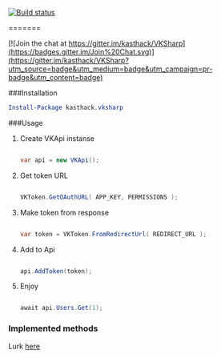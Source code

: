 [![Build status](https://ci.appveyor.com/api/projects/status/ufrmo018fhqr7s8r?svg=true&passingText=I%20have%20time%20to%20do%20ya%20mom%20instead%20of%20fixing%20code)](https://ci.appveyor.com/project/kasthack/vksharp)

=======

[![Join the chat at https://gitter.im/kasthack/VKSharp](https://badges.gitter.im/Join%20Chat.svg)](https://gitter.im/kasthack/VKSharp?utm_source=badge&utm_medium=badge&utm_campaign=pr-badge&utm_content=badge)


###Installation
```PowerShell
Install-Package kasthack.vksharp
```


###Usage

1. Create VKApi instanse
	```C#

	var api = new VKApi();
	
	```
2. Get token URL
	```C#
	
	VKToken.GetOAuthURL( APP_KEY, PERMISSIONS );
	
	```
3. Make token from response
	```C#

	var token = VKToken.FromRedirectUrl( REDIRECT_URL );
	
	```
4. Add to Api
	```C#
	
	api.AddToken(token);
	
	```
5. Enjoy
	```C#
	
	await api.Users.Get(1);
	
	```
	
### Implemented methods
Lurk [here](Sources/VKSharp/Api/Generated/ImplementedMethods.txt)
